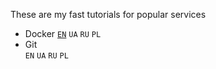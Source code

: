 These are my fast tutorials for popular services
- Docker 
<code><a href="https://github.com/AlexShopiak/tutorials/blob/main/Docker/Docker_EN.md">EN</a></code>
<code>UA</code>
<code>RU</code>
<code>PL</code>
- Git  
<code>EN</code>
<code>UA</code>
<code>RU</code>
<code>PL</code>
